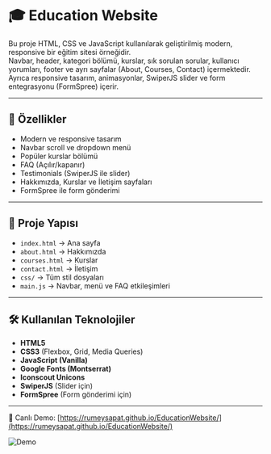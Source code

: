 # 🎓 Education Website

Bu proje HTML, CSS ve JavaScript kullanılarak geliştirilmiş modern, responsive bir eğitim sitesi örneğidir.  
Navbar, header, kategori bölümü, kurslar, sık sorulan sorular, kullanıcı yorumları, footer ve ayrı sayfalar (About, Courses, Contact) içermektedir.  
Ayrıca responsive tasarım, animasyonlar, SwiperJS slider ve form entegrasyonu (FormSpree) içerir.

---

## 🚀 Özellikler
- Modern ve responsive tasarım  
- Navbar scroll ve dropdown menü  
- Popüler kurslar bölümü  
- FAQ (Açılır/kapanır)  
- Testimonials (SwiperJS ile slider)  
- Hakkımızda, Kurslar ve İletişim sayfaları  
- FormSpree ile form gönderimi  

---

## 📂 Proje Yapısı
- `index.html` → Ana sayfa  
- `about.html` → Hakkımızda  
- `courses.html` → Kurslar  
- `contact.html` → İletişim  
- `css/` → Tüm stil dosyaları  
- `main.js` → Navbar, menü ve FAQ etkileşimleri  

---

## 🛠️ Kullanılan Teknolojiler
- **HTML5**  
- **CSS3** (Flexbox, Grid, Media Queries)  
- **JavaScript (Vanilla)**  
- **Google Fonts (Montserrat)**  
- **Iconscout Unicons**  
- **SwiperJS** (Slider için)  
- **FormSpree** (Form gönderimi için)  
---

🔗 Canlı Demo: [https://rumeysapat.github.io/EducationWebsite/](https://rumeysapat.github.io/EducationWebsite/)


![Demo](images/demo.gif)


